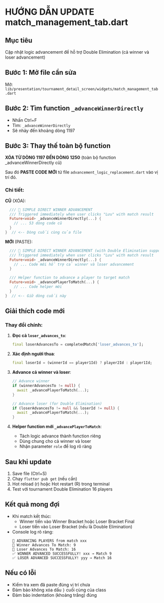 # HƯỚNG DẪN UPDATE match_management_tab.dart

## Mục tiêu
Cập nhật logic advancement để hỗ trợ Double Elimination (cả winner và loser advancement)

## Bước 1: Mở file cần sửa
Mở: `lib/presentation/tournament_detail_screen/widgets/match_management_tab.dart`

## Bước 2: Tìm function `_advanceWinnerDirectly`
- Nhấn Ctrl+F
- Tìm: `_advanceWinnerDirectly`
- Sẽ nhảy đến khoảng dòng 1197

## Bước 3: Thay thế toàn bộ function

**XÓA TỪ DÒNG 1197 ĐẾN DÒNG 1250** (toàn bộ function _advanceWinnerDirectly cũ)

Sau đó **PASTE CODE MỚI** từ file `advancement_logic_replacement.dart` vào vị trí đó.

### Chi tiết:

**CŨ** (XÓA):
```dart
  /// 🎯 SIMPLE DIRECT WINNER ADVANCEMENT
  /// Triggered immediately when user clicks "Lưu" with match result
  Future<void> _advanceWinnerDirectly(...) {
    // ... 53 dòng code cũ
  }
}  // <-- Dòng cuối cùng của file
```

**MỚI** (PASTE):
```dart
  /// 🎯 SIMPLE DIRECT WINNER ADVANCEMENT (with Double Elimination support)
  /// Triggered immediately when user clicks "Lưu" with match result
  Future<void> _advanceWinnerDirectly(...) {
    // ... Code mới hỗ trợ cả winner và loser advancement
  }

  /// Helper function to advance a player to target match
  Future<void> _advancePlayerToMatch(...) {
    // ... Code helper mới
  }
}  // <-- Giữ dòng cuối này
```

## Giải thích code mới

### Thay đổi chính:

1. **Đọc cả `loser_advances_to`**:
   ```dart
   final loserAdvancesTo = completedMatch['loser_advances_to'];
   ```

2. **Xác định người thua**:
   ```dart
   final loserId = (winnerId == player1Id) ? player2Id : player1Id;
   ```

3. **Advance cả winner và loser**:
   ```dart
   // Advance winner
   if (winnerAdvancesTo != null) {
     await _advancePlayerToMatch(...);
   }
   
   // Advance loser (for Double Elimination)
   if (loserAdvancesTo != null && loserId != null) {
     await _advancePlayerToMatch(...);
   }
   ```

4. **Helper function mới `_advancePlayerToMatch`**:
   - Tách logic advance thành function riêng
   - Dùng chung cho cả winner và loser
   - Nhận parameter `role` để log rõ ràng

## Sau khi update

1. Save file (Ctrl+S)
2. Chạy `flutter pub get` (nếu cần)
3. Hot reload (r) hoặc Hot restart (R) trong terminal
4. Test với tournament Double Elimination 16 players

## Kết quả mong đợi

- Khi match kết thúc:
  - Winner tiến vào Winner Bracket hoặc Loser Bracket Final
  - Loser tiến vào Loser Bracket (nếu là Double Elimination)
- Console log rõ ràng:
  ```
  🚀 ADVANCING PLAYERS from match xxx
  🎯 Winner Advances To Match: 9
  🎯 Loser Advances To Match: 16
  ✅ WINNER ADVANCED SUCCESSFULLY! xxx → Match 9
  ✅ LOSER ADVANCED SUCCESSFULLY! yyy → Match 16
  ```

## Nếu có lỗi

- Kiểm tra xem đã paste đúng vị trí chưa
- Đảm bảo không xóa dấu `}` cuối cùng của class
- Đảm bảo indentation (khoảng trắng) đúng
